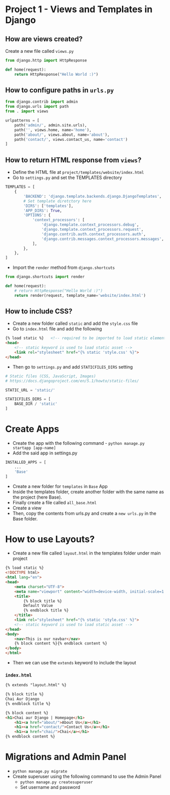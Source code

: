# Project 1 - Views and Templates in Django

## How are views created?
Create a new file called `views.py`
```python
from django.http import HttpResponse

def home(request):
    return HttpResponse("Hello World :)")
```

## How to configure paths in `urls.py`
```python
from django.contrib import admin
from django.urls import path
from . import views

urlpatterns = [
    path('admin/', admin.site.urls),
    path('', views.home, name='home'),
    path('about/', views.about, name='about'),
    path('contact/', views.contact_us, name='contact')
]
```

## How to return HTML response from `views`?
- Define the HTML file at `project/templates/website/index.html`
- Go to `settings.py` and set the TEMPLATES directory
```python
TEMPLATES = [
    {
        'BACKEND': 'django.template.backends.django.DjangoTemplates',
        # Set template diretctory here
        'DIRS': ['templates'],
        'APP_DIRS': True,
        'OPTIONS': {
            'context_processors': [
                'django.template.context_processors.debug',
                'django.template.context_processors.request',
                'django.contrib.auth.context_processors.auth',
                'django.contrib.messages.context_processors.messages',
            ],
        },
    },
]
```
- Import the `render` method from `django.shortcuts`
```python
from django.shortcuts import render

def home(request):
    # return HttpResponse("Hello World :)")
    return render(request, template_name='website/index.html')
```

## How to include CSS?
- Create a new folder called `static` and add the `style.css` file
- Go to `index.html` file and add the following
```html
{% load static %}   <!-- required to be imported to load static elements -->
<head>
    <!-- static keyword is used to load static asset -->
    <link rel="stylesheet" href="{% static 'style.css' %}">
</head>
```
- Then go to `settings.py` and add `STATICFILES_DIRS` setting
``` python
# Static files (CSS, JavaScript, Images)
# https://docs.djangoproject.com/en/5.1/howto/static-files/

STATIC_URL = 'static/'

STATICFILES_DIRS = [
    BASE_DIR / 'static'
]
```

# Create Apps
- Create the app with the following command - `python manage.py startapp [app-name]`
- Add the said app in settings.py
```python
INSTALLED_APPS = [
    ...
    'Base'
]
```
- Create a new folder for `templates` in `Base` App
- Inside the templates folder, create another folder with the same name as the project (here Base).
- Finally create a file called `all_base.html`
- Create a view
- Then, copy the contents from urls.py and create a `new urls.py` in the Base folder.

# How to use Layouts?
- Create a new file called `layout.html` in the templates folder under main project
```html
{% load static %}
<!DOCTYPE html>
<html lang="en">
<head>
    <meta charset="UTF-8">
    <meta name="viewport" content="width=device-width, initial-scale=1.0">
    <title>
        {% block title %}
        Default Value
        {% endblock title %}
    </title>
    <link rel="stylesheet" href="{% static 'style.css' %}">
    <!-- static keyword is used to load static asset -->
</head>
<body>
    <nav>This is our navbar</nav>
    {% block content %}{% endblock content %}
</body>
</html>
```
- Then we can use the `extends` keyword to include the layout
### `index.html`
```html
{% extends "layout.html" %}

{% block title %}
Chai Aur Django
{% endblock title %}

{% block content %}
<h1>Chai aur Django | Homepage</h1>
    <h1><a href="about/">About Us</a></h1>
    <h1><a href="contact/">Contact Us</a></h1>
    <h1><a href="chai/">Chai</a></h1>
{% endblock content %}
```

# Migrations and Admin Panel
- `python manage.py migrate`
- Create superuser using the following command to use the Admin Panel
    - `python manage.py createsuperuser`
    - Set username and password